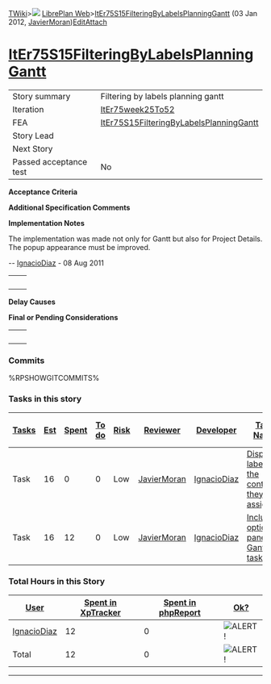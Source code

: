 [TWiki](Main_WebHome)&gt;![](/twiki/pub/TWiki/TWikiDocGraphics/web-bg-small.gif) [LibrePlan Web](LibrePlan_WebHome)&gt;[ItEr75S15FilteringByLabelsPlanningGantt](LibrePlan_ItEr75S15FilteringByLabelsPlanningGantt "Topic revision: 5 (03 Jan 2012 - 13:16:57)") (03 Jan 2012, [JavierMoran](Main_JavierMoran))[Edit](LibrePlan_ItEr75S15FilteringByLabelsPlanningGantt?t=1520343681 "Edit this topic text")[Attach](/twiki/bin/attach/LibrePlan/ItEr75S15FilteringByLabelsPlanningGantt "Attach an image or document to this topic")  

 [ItEr75S15FilteringByLabelsPlanningGantt](LibrePlan_ItEr75S15FilteringByLabelsPlanningGantt)
=============================================================================================

|                        |                                                                                              |
|------------------------|----------------------------------------------------------------------------------------------|
| Story summary          | Filtering by labels planning gantt                                                           |
| Iteration              | [ItEr75week25To52](LibrePlan_ItEr75week25To52)                                               |
| FEA                    | [ItEr75S15FilteringByLabelsPlanningGantt](LibrePlan_ItEr75S15FilteringByLabelsPlanningGantt) |
| Story Lead             |                                                                                              |
| Next Story             |                                                                                              |
| Passed acceptance test | No                                                                                           |

**Acceptance Criteria**

**Additional Specification Comments**

**Implementation Notes**

The implementation was made not only for Gantt but also for Project Details. The popup appearance must be improved.

-- [IgnacioDiaz](Main_IgnacioDiaz) - 08 Aug 2011

|     |     |
|-----|-----|
|     |     |

**Delay Causes**

**Final or Pending Considerations**

|     |     |
|-----|-----|
|     |     |

###  Commits

%RPSHOWGITCOMMITS%

###  Tasks in this story

| [Tasks](LibrePlan_ItEr75S15FilteringByLabelsPlanningGantt?sortcol=0;table=2;up=0#sorted_table "Sort by this column") | [Est](LibrePlan_ItEr75S15FilteringByLabelsPlanningGantt?sortcol=1;table=2;up=0#sorted_table "Sort by this column") | [Spent](LibrePlan_ItEr75S15FilteringByLabelsPlanningGantt?sortcol=2;table=2;up=0#sorted_table "Sort by this column") | [To do](LibrePlan_ItEr75S15FilteringByLabelsPlanningGantt?sortcol=3;table=2;up=0#sorted_table "Sort by this column") | [Risk](LibrePlan_ItEr75S15FilteringByLabelsPlanningGantt?sortcol=4;table=2;up=0#sorted_table "Sort by this column") | [Reviewer](LibrePlan_ItEr75S15FilteringByLabelsPlanningGantt?sortcol=5;table=2;up=0#sorted_table "Sort by this column") | [Developer](LibrePlan_ItEr75S15FilteringByLabelsPlanningGantt?sortcol=6;table=2;up=0#sorted_table "Sort by this column") | [Task Name](LibrePlan_ItEr75S15FilteringByLabelsPlanningGantt?sortcol=7;table=2;up=0#sorted_table "Sort by this column") | [Start Date](LibrePlan_ItEr75S15FilteringByLabelsPlanningGantt?sortcol=8;table=2;up=0#sorted_table "Sort by this column") | [Est End Date](LibrePlan_ItEr75S15FilteringByLabelsPlanningGantt?sortcol=9;table=2;up=0#sorted_table "Sort by this column") | [End Date](LibrePlan_ItEr75S15FilteringByLabelsPlanningGantt?sortcol=10;table=2;up=0#sorted_table "Sort by this column") |
|----------------------------------------------------------------------------------------------------------------------|--------------------------------------------------------------------------------------------------------------------|----------------------------------------------------------------------------------------------------------------------|----------------------------------------------------------------------------------------------------------------------|---------------------------------------------------------------------------------------------------------------------|-------------------------------------------------------------------------------------------------------------------------|--------------------------------------------------------------------------------------------------------------------------|--------------------------------------------------------------------------------------------------------------------------|---------------------------------------------------------------------------------------------------------------------------|-----------------------------------------------------------------------------------------------------------------------------|--------------------------------------------------------------------------------------------------------------------------|
| Task                                                                                                                 | 16                                                                                                                 | 0                                                                                                                    | 0                                                                                                                    | Low                                                                                                                 | [JavierMoran](Main_JavierMoran)                                                                                         | [IgnacioDiaz](Main_IgnacioDiaz)                                                                                          | [Display labels in the container they are assigned](LibrePlan_AnA07S07FilteringByLabelsPlanningGantt#TasK1)              |                                                                                                                           |                                                                                                                             | 01/08/2011                                                                                                               |
| Task                                                                                                                 | 16                                                                                                                 | 12                                                                                                                   | 0                                                                                                                    | Low                                                                                                                 | [JavierMoran](Main_JavierMoran)                                                                                         | [IgnacioDiaz](Main_IgnacioDiaz)                                                                                          | [Including options panel in Gantt task filter](LibrePlan_AnA07S07FilteringByLabelsPlanningGantt#TasK2)                   | 21/07/2011                                                                                                                |                                                                                                                             | 08/08/2011                                                                                                               |

###  Total Hours in this Story

| [User](LibrePlan_ItEr75S15FilteringByLabelsPlanningGantt?sortcol=0;table=3;up=0#sorted_table "Sort by this column") | [Spent in XpTracker](LibrePlan_ItEr75S15FilteringByLabelsPlanningGantt?sortcol=1;table=3;up=0#sorted_table "Sort by this column") | [Spent in phpReport](LibrePlan_ItEr75S15FilteringByLabelsPlanningGantt?sortcol=2;table=3;up=0#sorted_table "Sort by this column") | [Ok?](LibrePlan_ItEr75S15FilteringByLabelsPlanningGantt?sortcol=3;table=3;up=0#sorted_table "Sort by this column") |
|---------------------------------------------------------------------------------------------------------------------|-----------------------------------------------------------------------------------------------------------------------------------|-----------------------------------------------------------------------------------------------------------------------------------|--------------------------------------------------------------------------------------------------------------------|
| [IgnacioDiaz](Main_IgnacioDiaz)                                                                                     | 12                                                                                                                                | 0                                                                                                                                 | ![ALERT!](/twiki/pub/TWiki/TWikiDocGraphics/warning.gif "ALERT!")                                                  |
| Total                                                                                                               | 12                                                                                                                                | 0                                                                                                                                 | ![ALERT!](/twiki/pub/TWiki/TWikiDocGraphics/warning.gif "ALERT!")                                                  |

------------------------------------------------------------------------
